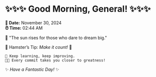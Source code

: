 # ✨✨✨ Good Morning, General! ✨✨✨

**📅 Date:** November 30, 2024  
**⏰ Time:** 02:44 AM  

🌅 "The sun rises for those who dare to dream big."  

🐹 Hamster’s Tip: _Make it count!_ 💪  

```
🚀 Keep learning, keep improving.  
🧑‍💻 Every commit takes you closer to greatness!  
```

✨ *Have a Fantastic Day!* ✨  
